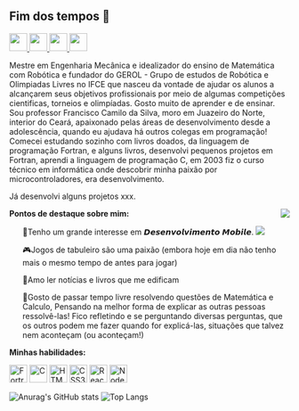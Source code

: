 <h2>Fim dos tempos  👋</h2>

<p align="left">
    <a href="https://www.linkedin.com/in/franciscocamilodasilva-591b8392//" target="_blank">
    <img height="32px" src="https://wesleypribeiro.github.io/img/linkedin.png" />
  </a>
  <a href="https://www.facebook.com/dsccamilo/" target="_blank">
    <img height="32px" src="https://wesleypribeiro.github.io/img/facebook.png" />
  </a>
  <a href="https://www.instagram.com/ifcecamilo/" target="_blank">
    <img height="32px" src="https://wesleypribeiro.github.io/img/instagram.png" />
  </a>
  <a href="mailto:camilo@ifce.edu.br" target="_blank">
    <img height="32px" src="https://wesleypribeiro.github.io/img/email.png" />
  </a>
</p>

<p>Mestre em Engenharia Mecânica e idealizador do ensino de Matemática com Robótica e fundador do GEROL - Grupo de estudos de Robótica e Olimpiadas Livres no IFCE que nasceu da vontade de ajudar os alunos a alcançarem seus objetivos profissionais por meio de algumas competições cientificas, torneios e olimpíadas. Gosto muito de aprender e de ensinar. Sou professor Francisco Camilo da Silva, moro em Juazeiro do Norte, interior do Ceará, apaixonado pelas áreas de desenvolvimento desde a adolescência, quando eu ajudava há outros colegas em programação! Comecei estudando sozinho com livros doados, da linguagem de programação Fortran, e alguns livros, desenvolvi pequenos projetos em Fortran, aprendi a linguagem de programação C, em 2003 fiz o curso técnico em informática onde descobrir minha paixão por microcontroladores, era desenvolvimento.

<p>Já desenvolvi alguns projetos xxx.</p>

<img align="right" src="http://redfernelectronics.co.uk/wp-content/uploads/2017/11/buggy3.gif" />

<b>Pontos de destaque sobre mim:</b>

<ul align="left">
<p>📱Tenho um grande interesse em 𝘿𝙚𝙨𝙚𝙣𝙫𝙤𝙡𝙫𝙞𝙢𝙚𝙣𝙩𝙤 𝙈𝙤𝙗𝙞𝙡𝙚.
<img src="https://img.shields.io/badge/React_Native-20232A?style=for-the-badge&logo=react&logoColor=61DAFB" />
</p>
    
<p>🎮Jogos de tabuleiro são uma paixão (embora hoje em dia não tenho mais o mesmo tempo de antes para jogar)</p>


<p>📖Amo ler notícias e livros que me edificam</p>


<p>💭Gosto de passar tempo livre resolvendo questões de Matemática e Calculo, Pensando na melhor forma de explicar as outras pessoas ressolvê-las! Fico refletindo e se perguntando diversas perguntas, que os outros podem me fazer quando for explicá-las, situações que talvez nem aconteçam (ou aconteçam!)</p>
</ul>

<b>Minhas habilidades:</b>
<p align="left">
<img height="32px" src="https://www.google.com/url?sa=i&url=https%3A%2F%2Fcommons.wikimedia.org%2Fwiki%2FFile%3AFortran_logo.svg&psig=AOvVaw2t0Df2uijIHYTRp_o3zv08&ust=1624640812763000&source=images&cd=vfe&ved=0CAoQjRxqFwoTCLicvObgsPECFQAAAAAdAAAAABAI" alt="Fortran" />
<img height="32px" src="https://www.google.com/url?sa=i&url=https%3A%2F%2Fwww.pinterest.com%2Fpin%2F813110907714010025%2F&psig=AOvVaw3GS6D-sGjg9NQWFfmb_M4t&ust=1624640974222000&source=images&cd=vfe&ved=0CAoQjRxqFwoTCJinvrThsPECFQAAAAAdAAAAABAD" alt="C" />
<img height="32px" src="https://user-images.githubusercontent.com/60102340/111059115-bf43e200-8471-11eb-8ec7-f65c11f035dc.png" alt="HTML5" />
<img height="32px" src="https://user-images.githubusercontent.com/60102340/111059142-e26e9180-8471-11eb-9801-d6cbd405001b.png" alt="CSS3" />
<img height="32px" src="https://user-images.githubusercontent.com/60102340/111058928-940cc300-8470-11eb-88fa-9d5b0b6b506f.png" alt="React" />
<img height="32px" src="https://user-images.githubusercontent.com/60102340/111059324-7db43680-8473-11eb-928c-e3a7a92c4fd8.png" alt="Node" />
</p>

![Anurag's GitHub stats](https://github-readme-stats.vercel.app/api/?username=camiloifce&show_icons=true&title_color=fff&icon_color=79ff97&text_color=9f9f9f&bg_color=151515)
![Top Langs](https://github-readme-stats.vercel.app/api/top-langs/?username=ifcecamilo&layout=compact&repo=github-readme-stats&title_color=fff&icon_color=f9f9f9&text_color=9f9f9f&bg_color=151515)
